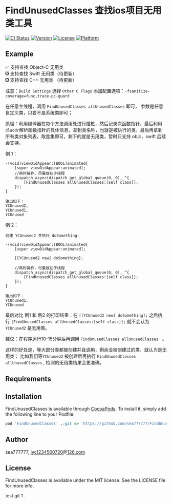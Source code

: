 # FindUnusedClasses 查找ios项目无用类工具


[![CI Status](https://img.shields.io/travis/sea777777/FindUnusedClasses.svg?style=flat)](https://travis-ci.org/sea777777/FindUnusedClasses)
[![Version](https://img.shields.io/cocoapods/v/FindUnusedClasses.svg?style=flat)](https://cocoapods.org/pods/FindUnusedClasses)
[![License](https://img.shields.io/cocoapods/l/FindUnusedClasses.svg?style=flat)](https://cocoapods.org/pods/FindUnusedClasses)
[![Platform](https://img.shields.io/cocoapods/p/FindUnusedClasses.svg?style=flat)](https://cocoapods.org/pods/FindUnusedClasses)

## Example

✅ 支持查找 Object-C 无用类   
❎ 支持查找 Swift 无用类（待更新）   
❎ 支持查找 C++ 无用类 （待更新）   

注意：`Build Settings` 选择 `Other C Flags`  添加配置选项：`-fsanitize-coverage=func,trace-pc-guard`

在任意主线程，调用 `FindUnusedClasses allUnusedClasses` 即可， 参数是任意自定义类，只要不是系统类即可；   


原理：利用编译器在每个方法调用处进行插桩，然后记录次函数指针，最后利用`dladdr`解析函数指针的具体信息，拿到类名称，也就是被执行的类。最后再拿到所有类对象列表，取差集即可，剩下的就是无用类，暂时只支持 objc，swift 后续会支持。   



例 1：

```
-(void)viewDidAppear:(BOOL)animated{
    [super viewDidAppear:animated];
    //耗时操作，尽量放在子线程
    dispatch_async(dispatch_get_global_queue(0, 0), ^{
        [FindUnusedClasses allUnusedClasses:[self class]];
    });
}
```

```
输出如下：
YCUnused2,
YCUnused1,
YCUnused
```



例 2：

```
创建 YCUnused2 并执行 doSomething：

-(void)viewDidAppear:(BOOL)animated{
    [super viewDidAppear:animated];
    
    [[YCUnused2 new] doSomething];
    
    //耗时操作，尽量放在子线程
    dispatch_async(dispatch_get_global_queue(0, 0), ^{
        [FindUnusedClasses allUnusedClasses:[self class]];
    });
}
```

```
输出如下：
YCUnused1,
YCUnused
```

最后对比 例1 和 例2 的打印结果：在 `[[YCUnused2 new] doSomething];` 之后执行 `[FindUnusedClasses allUnusedClasses:[self class]];` 就不会认为 `YCUnused2` 是无用类。   

建议：在程序运行10-15分钟后再调用 `FindUnusedClasses allUnusedClasses ` 。

这样的好处是，等大部分类都被创建并且调用，剩余没被创建过的类，就认为是无用类：
比如我们等`YCUnused2` 被创建后再执行 `FindUnusedClasses allUnusedClasses` , 检测的无用类结果会更准确。



## Requirements

## Installation

FindUnusedClasses is available through [CocoaPods](https://cocoapods.org). To install
it, simply add the following line to your Podfile:

```ruby
pod 'FindUnusedClasses' ,:git => 'https://github.com/sea777777/FindUnusedClasses.git'

```

## Author

sea777777, lyc1234560720@126.com

## License

FindUnusedClasses is available under the MIT license. See the LICENSE file for more info.

test git 1 .


